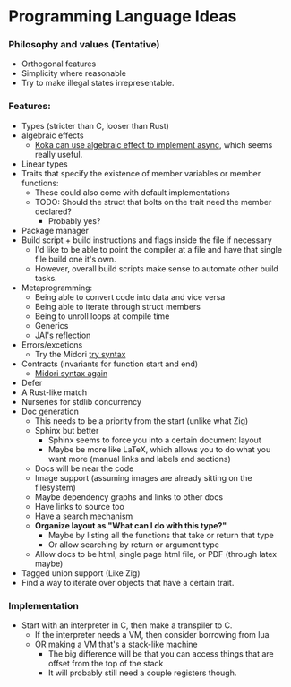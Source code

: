 # Programming Language Ideas

### Philosophy and values (Tentative)
- Orthogonal features
- Simplicity where reasonable
- Try to make illegal states irrepresentable.

### Features:
- Types (stricter than C, looser than Rust)
- algebraic effects
  - [Koka can use algebraic effect to implement async](https://www.forrestthewoods.com/blog/learning-jai-via-advent-of-code/#runtime_reflection), which seems really useful.
- Linear types
- Traits that specify the existence of member variables or member functions:
  - These could also come with default implementations
  - TODO: Should the struct that bolts on the trait need the member declared?
      - Probably yes?
- Package manager
- Build script + build instructions and flags inside the file if necessary
  - I'd like to be able to point the compiler at a file and have that single file build one it's own.
  - However, overall build scripts make sense to automate other build tasks.
- Metaprogramming:
  - Being able to convert code into data and vice versa
  - Being able to iterate through struct members
  - Being to unroll loops at compile time
  - Generics
  - [JAI's reflection](https://www.forrestthewoods.com/blog/learning-jai-via-advent-of-code/#runtime_reflection)
- Errors/excetions
  - Try the Midori [try syntax](http://joeduffyblog.com/2016/02/07/the-error-model/)
- Contracts (invariants for function start and end)
  - [Midori syntax again](http://joeduffyblog.com/2016/02/07/the-error-model/)
- Defer
- A Rust-like match
- Nurseries for stdlib concurrency
- Doc generation
  - This needs to be a priority from the start (unlike what Zig)
  - Sphinx but better
    - Sphinx seems to force you into a certain document layout
    - Maybe be more like LaTeX, which allows you to do what you want more (manual links and labels and sections)
  - Docs will be near the code
  - Image support (assuming images are already sitting on the filesystem)
  - Maybe dependency graphs and links to other docs
  - Have links to source too
  - Have a search mechanism
  - **Organize layout as "What can I do with this type?"**
    - Maybe by listing all the functions that take or return that type
    - Or allow searching by return or argument type
  - Allow docs to be html, single page html file, or PDF (through latex maybe)
- Tagged union support (Like Zig)
- Find a way to iterate over objects that have a certain trait.

### Implementation
- Start with an interpreter in C, then make a transpiler to C.
  - If the interpreter needs a VM, then consider borrowing from lua
  - OR making a VM that's a stack-like machine
    - The big difference will be that you can access things that are offset from the top of the stack
    - It will probably still need a couple registers though.
